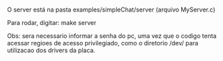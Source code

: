 ####
O server está na pasta examples/simpleChat/server (arquivo MyServer.c)

Para rodar, digitar:
	make server

Obs: sera necessario informar a senha do pc, uma vez que o codigo tenta acessar
regioes de acesso privilegiado, como o diretorio /dev/ para utilizacao dos drivers
da placa.
